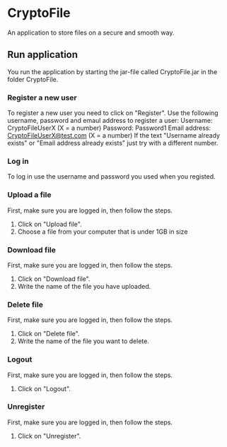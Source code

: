# CryptoFile
An application to store files on a secure and smooth way.

## Run application
You run the application by starting the jar-file called CryptoFile.jar in the folder CryptoFile. 

### Register a new user
To register a new user you need to click on "Register".
Use the following username, password and emaul address to register a user:
Username: CryptoFileUserX (X = a number)
Password: Password1
Email address: CryptoFileUserX@test.com (X = a number)
If the text "Username already exists" or "Email address already exists" just try with a different number.

### Log in
To log in use the username and password you used when you registed.

### Upload a file
First, make sure you are logged in, then follow the steps. 
1. Click on "Upload file".
2. Choose a file from your computer that is under 1GB in size

### Download file
First, make sure you are logged in, then follow the steps. 
1. Click on "Download file".
2. Write the name of the file you have uploaded.

### Delete file
First, make sure you are logged in, then follow the steps. 
1. Click on "Delete file".
2.  Write the name of the file you want to delete.

### Logout
First, make sure you are logged in, then follow the steps. 
1. Click on "Logout".

### Unregister
First, make sure you are logged in, then follow the steps. 
1. Click on "Unregister".

